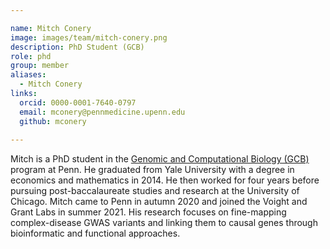 ```yaml
---

name: Mitch Conery
image: images/team/mitch-conery.png
description: PhD Student (GCB)
role: phd
group: member
aliases:
  - Mitch Conery
links:
  orcid: 0000-0001-7640-0797
  email: mconery@pennmedicine.upenn.edu
  github: mconery
 
---
```


Mitch is a PhD student in the <a href="https://www.med.upenn.edu/gcb/">Genomic and Computational Biology (GCB)</a> program at Penn. He graduated from Yale University with a degree in economics and mathematics in 2014. He then worked for four years before pursuing post-baccalaureate studies and research at the University of Chicago. Mitch came to Penn in autumn 2020 and joined the Voight and Grant Labs in summer 2021. His research focuses on fine-mapping complex-disease GWAS variants and linking them to causal genes through bioinformatic and functional approaches.  
